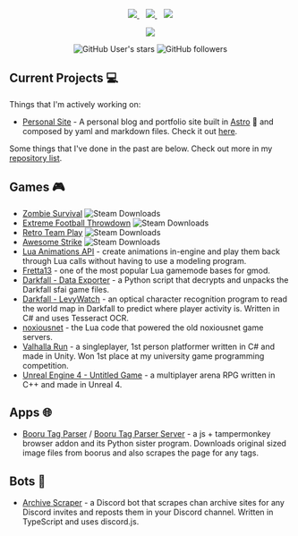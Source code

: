 <p align="center">
  <a href="https://average.website">
    <img src="https://img.shields.io/badge/website-000000?style=for-the-badge&logo=About.me&logoColor=white" />
  </a>
  &nbsp;&nbsp;
  <a href="https://www.linkedin.com/in/wmoo/">
    <img src="https://img.shields.io/badge/LinkedIn-0077B5?style=for-the-badge&logo=linkedin&logoColor=white" />
  </a>
  &nbsp;&nbsp;
  <a href="https://www.instagram.com/regalartenjoyer">
    <img src="https://img.shields.io/badge/Instagram-E4405F?style=for-the-badge&logo=instagram&logoColor=white" />
  </a>
</p>

<p align="center">
  <img src="https://skillicons.dev/icons?perline=12&i=ts,js,python,cs,cpp,c,java,php,lua,html,css,nodejs,react,vue,svelte,ember,astro,next,express,laravel,django,postgresql,mongo" />
</p>

<p align="center">
  <img alt="GitHub User's stars" src="https://img.shields.io/github/stars/jetboom">
  <img alt="GitHub followers" src="https://img.shields.io/github/followers/jetboom">
</p>

## Current Projects :computer:

Things that I'm actively working on:

* [Personal Site](https://github.com/JetBoom/personal-site) - A personal blog and portfolio site built in [Astro](https://github.com/withastro/astro) 🌠 and composed by yaml and markdown files. Check it out [here](https://average.website).

Some things that I've done in the past are below. Check out more in my [repository list](https://github.com/JetBoom?tab=repositories&q=&type=&language=&sort=stargazers).

## Games 🎮

* [Zombie Survival](https://github.com/JetBoom/zombiesurvival) ![Steam Downloads](https://img.shields.io/steam/downloads/105462463?logo=steam&color=black)
* [Extreme Football Throwdown](https://github.com/JetBoom/extremefootballthrowdown) ![Steam Downloads](https://img.shields.io/steam/downloads/104625632?logo=steam&color=black)
* [Retro Team Play](https://github.com/JetBoom/retroteamplay) ![Steam Downloads](https://img.shields.io/steam/downloads/192091596?logo=steam&color=black)
* [Awesome Strike](https://github.com/JetBoom/awesomestrike) ![Steam Downloads](https://img.shields.io/steam/downloads/116524163?logo=steam&color=black)
* [Lua Animations API](https://github.com/JetBoom/animationsapi) - create animations in-engine and play them back through Lua calls without having to use a modeling program.
* [Fretta13](https://github.com/JetBoom/fretta13) - one of the most popular Lua gamemode bases for gmod.
* [Darkfall - Data Exporter](https://github.com/JetBoom/darkfall-data-export) - a Python script that decrypts and unpacks the Darkfall sfai game files.
* [Darkfall - LevyWatch](https://github.com/JetBoom/levywatch) - an optical character recognition program to read the world map in Darkfall to predict where player activity is. Written in C# and uses Tesseract OCR.
* [noxiousnet](https://github.com/JetBoom/lua-noxiousnet) - the Lua code that powered the old noxiousnet game servers.
* [Valhalla Run](https://github.com/JetBoom/ValhallaRun) - a singleplayer, 1st person platformer written in C# and made in Unity. Won 1st place at my university game programming competition.
* [Unreal Engine 4 - Untitled Game](https://github.com/JetBoom/GoodGame) - a multiplayer arena RPG written in C++ and made in Unreal 4.

## Apps 🌐

* [Booru Tag Parser](https://github.com/JetBoom/boorutagparser) / [Booru Tag Parser Server](https://github.com/JetBoom/boorutagparser-server) - a js + tampermonkey browser addon and its Python sister program. Downloads original sized image files from boorus and also scrapes the page for any tags.

## Bots 🤖

* [Archive Scraper](https://github.com/JetBoom/archive-scraper-discord-bot) - a Discord bot that scrapes chan archive sites for any Discord invites and reposts them in your Discord channel. Written in TypeScript and uses discord.js.
